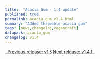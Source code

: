 ```yaml
---
title:  "Acacia Gum - 1.4 update"
published: true
permalink: acacia_gum_v1.4.html
summary: "Added throwable acacia gum"
tags: [news,changelog,vegancraft]
datapack: acacia_gum
changelog: v1.4
---
```


<div class="btn-group">
    <a href="acacia_gum_v1.3.html" role="button" class="btn btn-primary"><i class="fa fa-caret-left"></i>&nbsp; Previous release: v1.3</a>
    <a href="acacia_gum_v1.4.1.html" role="button" class="btn btn-primary">Next release: v1.4.1 &nbsp;<i class="fa fa-caret-right"></i></a>
</div>